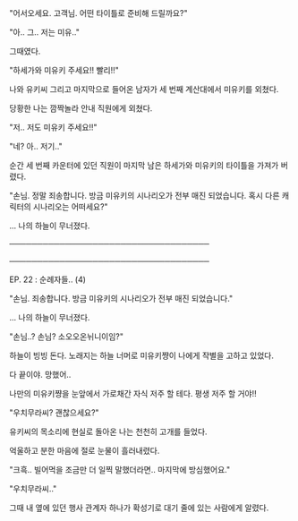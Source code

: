 "어서오세요. 고객님. 어떤 타이틀로 준비해 드릴까요?"

"아.. 그.. 저는 미유.."

그때였다.

"하세가와 미유키 주세요!! 빨리!!"

나와 유키씨 그리고 마지막으로 들어온 남자가 세 번째 계산대에서 미유키를 외쳤다.

당황한 나는 깜짝놀라 안내 직원에게 외쳤다.

"저.. 저도 미유키 주세요!!"

"네? 아.. 저기.."

순간 세 번째 카운터에 있던 직원이 마지막 남은 하세가와 미유키의 타이틀을 가져가 버렸다.

"손님. 정말 죄송합니다. 방금 미유키의 시나리오가 전부 매진 되었습니다. 혹시 다른 캐릭터의 시나리오는 어떠세요?"

... 나의 하늘이 무너졌다.

────────────────────────────────────

────────────────────────────────────

EP. 22 : 순례자들.. (4)

"손님. 죄송합니다. 방금 미유키의 시나리오가 전부 매진 되었습니다."

... 나의 하늘이 무너졌다.

"손님..? 손님? 소오오온뉘니이임?"

하늘이 빙빙 돈다. 노래지는 하늘 너머로 미유키쨩이 나에게 작별을 고하고 있었다.

다 끝이야. 망했어.. 

나만의 미유키쨩을 눈앞에서 가로채간 자식 저주 할 테다. 평생 저주 할 거야!!

"우치무라씨? 괜찮으세요?"

유키씨의 목소리에 현실로 돌아온 나는 천천히 고개를 들었다.

억울하고 분한 마음에 절로 눈물이 흘러내렸다.

"크흑.. 빌어먹을 조금만 더 일찍 말했더라면.. 마지막에 방심했어요."

"우치무라씨.."

그때 내 옆에 있던 행사 관계자 하나가 확성기로 대기 줄에 있는 사람에게 알렸다.